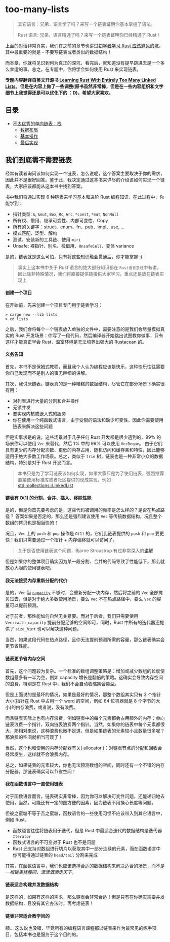 # too-many-lists

> 其它语言：兄弟，语言学了吗？来写一个链表证明你基本掌握了语法。
> 
> Rust 语言: 兄弟，语言精通了吗？来写一个链表证明你已经精通了 Rust！


上面的对话非常真实，我们在之前的章节也讲过[初学者学习 Rust 应该避免的坑](https://course.rs/sth-you-should-not-do.html#千万别从链表或图开始练手)，其中最重要的就是 - 不要写链表或者类似的数据结构！

而本章，你就将见识到何为真正的深坑，看完后，就知道没有提早跳进去是一个多么幸运的事。总之，在专题中，你将学会如何使用 Rust 来实现链表。

**专题内容翻译自英文开源书 [Learning Rust With Entirely Too Many Linked Lists](https://rust-unofficial.github.io/too-many-lists/)，但是在内容上做了一些调整(原书虽然非常棒，但是在一些内容组织和文字细节上我觉得还是可以优化下的 ：D)，希望大家喜欢。**

## 目录
- [不太优秀的单向链表：栈](bad-stack/intro.md)
    - [数据布局](bad-stack/layout.md)
    - [基本操作](bad-stack/basic-operations.md)
    - [最后实现](bad-stack/final-code.md)

## 我们到底需不需要链表
经常有读者询问该如何实现一个链表，怎么说呢，这个答案主要取决于你的需求，因此并不是很好回答。鉴于此，我决定通过这本书来详尽的介绍该如何实现一个链表，大家应该都能从这本书中找到答案。

书中我们将通过实现 6 种链表来学习基本和进阶 Rust 编程知识，在此过程中，你能学到：

- 指针类型: `&`, `&mut`, `Box`, `Rc`, `Arc`, `*const`, `*mut`, `NonNull`
- 所有权、借用、继承可变性、内部可变性、Copy
- 所有的关键字：struct、enum、fn、pub、impl、use, ...
- 模式匹配、泛型、解构
- 测试、安装新的工具链、使用 `miri`
- Unsafe: 裸指针、别名、栈借用、`UnsafeCell`、变体 variance

是的，链表就是这么可怕，只有将这些知识融会贯通后，你才能掌握 :( 


> 事实上这本书中关于 Rust 语言的绝大部分知识都在 `Rust语言圣经`中有讲，因此除非特殊情况，我们将直接提供链接供大家学习，重点还是放在链表实现上

#### 创建一个项目
在开始前，先来创建一个项目专门用于链表学习：
```shell
> cargo new --lib lists
> cd lists
```

之后，我们会将每个一个链表放入单独的文件中，需要注意的是我们会尽量模拟真实的 Rust 开发场景：你写了一段代码，然后编译器开始跳出试图教你做事，只有这样才能真正学会 Rust，温室环境是无法培养出强大的 Rustacean 的。

#### 义务告知
首先，本书不是保姆式教程，而且我个人认为编程应该是快乐，这种快乐往往需要你自己发现而不是别人的事无巨细的讲解。

其次，我讨厌链表。链表真的是一种糟糕的数据结构，尽管它在部分场景下确实很有用：

- 对列表进行大量的分割和合并操作
- 无锁并发
- 要实现内核或嵌入式的服务
- 你在使用一个纯函数式语言，由于受限的语法和缺少可变性，因此你需要使用链表来解决这些问题

但是实事求是的说，这些场景对于几乎任何 Rust 开发都是很少遇到的，99% 的场景你可以使用 `Vec` 来替代，然后 1% 中的 99% 可以使用 `VecDeque`。 由于它们具有更少的内存分配次数、更低的内存占用、随机访问和缓存亲和特性，因此能够适用于绝大多数工作场景。总之，类似于 `trie` 树，链表也是一种非常小众的数据结构，特别是对于 Rust 开发而言。

> 本书只是为了学习链表该如何实现，如果大家只是为了使用链表，强烈推荐直接使用标准库或者社区提供的现成实现，例如 [std::collections::LinkedList](https://doc.rust-lang.org/std/collections/struct.LinkedList.html)

#### 链表有 O(1) 的分割、合并、插入、移除性能
是的，但是你首先要考虑的是，这些代码被调用的频率是怎么样的？是否在热点路径？ 答案如果是否定的，那么还是强烈建议使用 `Vec` 等传统数据结构，况且整个数组的拷贝也是相当快的！

况且，`Vec` 上的 `push` 和 `pop` 操作是 `O(1)` 的，它们比链表提供的 `push` 和 `pop` 要更快！我们只需要通过一个指针 + 内存偏移就可以访问了。

> 关于是否使用链表这个问题，Bjarne Stroustrup 有过非常深入的[讲解](https://www.youtube.com/watch?v=YQs6IC-vgmo)

但是如果你的整体项目确实因为某一段分割、合并的代码导致了性能低下，那么就放心大胆的使用链表吧。


#### 我无法接受内存重新分配的代价
是的，`Vec` 当 [`capacity`](https://practice.rs/collections/vector.html#capacity) 不够时，会重新分配一块内存，然后将之前的 `Vec` 全部拷贝过去，但是对于绝大多数使用场景，要么 `Vec` 不在热点路径中，要么 `Vec` 的容量可以提前预测。

对于前者，那性能如何自然无关紧要。而对于后者，我们只需要使用 `Vec::with_capacity` 提前分配足够的空间即可，同时，Rust 中所有的迭代器还提供了 `size_hint` 也可以解决这种问题。


当然，如果这段代码在热点路径，且你无法提前预测所需的容量，那么链表确实会更节省性能。

#### 链表更节省内存空间
首先，这个问题较为复杂。一个标准的数组调整策略是：增加或减少数组的长度使数组最多有一半为空，例如 capacity 增长是翻倍的策略。这确实会导致内存空间的浪费，特别是在 Rust 中，我们不会自动收缩集合类型。

但是上面说的是最坏的情况，如果是最好的情况，那整个数组其实只有 3 个指针大小(指针在 Rust 中占用一个 word 的空间，例如 64 位机器就是 8 个字节的大小)的内存浪费，或者说，没有浪费。

而且链表实际上也有内存浪费，例如链表中的每个元素都会占用额外的内存：单向链表浪费一个指针，双向链表浪费两个指针。当然，如果你的链表中每个元素都很大，那相对来说，这种浪费也微不足道，但是如果链表的元素较小且数量很多呢？那浪费的空间就相当可观了！

当然，这个也和使用的内存分配器有关( allocator )：对链表节点的分配和回收会经常发生，这样就不会浪费内存。

总之，如果链表的元素较大，你也无法预测数组的空间，同时还有一个不错的内存分配器，那链表确实可以节省空间！

#### 我在函数语言中一直使用链表
对于函数语言而言，链表确实非常棒，因为你可以解决可变性问题，还能递归地去使用，当然，可能还有一定的图方便的因素，因为链表不用操心长度等问题。

但彼之蜜糖不等于吾之蜜糖，函数语言的一些使用习惯不应该带入到其它语言中，例如 Rust。

- 函数语言往往将链表用于迭代，但是 Rust 中最适合迭代的数据结构是迭代器 `Iterator`
- 函数式语言的不可变对于 Rust 也不是问题
- Rust 还支持对数组进行切片以获取其中一部分连续的元素，而在函数语言中你可能得通过链表的 `head/tail` 分割来完成


其实，在函数语言中，我们也应该选择合适的数据结构来解决适合的场景，而不是*一根链表挂腰间，潇潇洒洒走天下*。


#### 链表适合构建并发数据结构
是这样的，如果有这样的需求，那么链表会非常合适！但是只有在你确实需要并发数据结构，且没有其它办法时，再考虑链表！

#### 链表非常适合教学目的
额... 这么说也没错，毕竟所有的编程语言课程都以链表来作为最常见的练手项目，包括本书也是服务于这个目的的。



